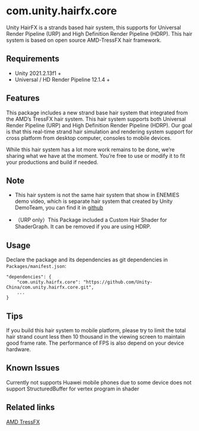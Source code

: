 # com.unity.hairfx.core
Unity HairFX is a strands based hair system, this supports for Universal Render Pipeline (URP) and High Definition Render Pipeline (HDRP). This hair system is based on open source AMD-TressFX hair framework.

## Requirements

- Unity 2021.2.13f1 +
- Universal / HD Render Pipeline 12.1.4 +


## Features

This package includes a new strand base hair system that integrated from the AMD’s TressFX hair system. This hair system supports both Universal Render Pipeline (URP) and High Definition Render Pipeline (HDRP). Our goal is that this real-time strand hair simulation and rendering system support for cross platform from desktop computer, consoles to mobile devices.

While this hair system has a lot more work remains to be done, we’re sharing what we have at the moment. You’re free to use or modify it to fit your productions and build if needed.

## Note
- This hair system is not the same hair system that show in ENEMIES demo video, which is separate hair system that created by Unity DemoTeam, you can find it in [github](https://github.com/Unity-Technologies/com.unity.demoteam.hair)

- （URP only）This Package included a Custom Hair Shader for ShaderGraph. It can be removed if you are using HDRP.

## Usage

Declare the package and its dependencies as git dependencies in `Packages/manifest.json`:

```
"dependencies": {
    "com.unity.hairfx.core": "https://github.com/Unity-China/com.unity.hairfx.core.git",
    ...
}
```

## Tips
If you build this hair system to mobile platform, please try to limit the total hair strand count less then 10 thousand in the viewing screen to maintain good frame rate. The performance of FPS is also depend on your device hardware.


## Known Issues
Currently not supports Huawei mobile phones due to some device does not support StructuredBuffer for vertex program in shader

## Related links
[AMD TressFX](https://github.com/GPUOpen-Effects/TressFX)
